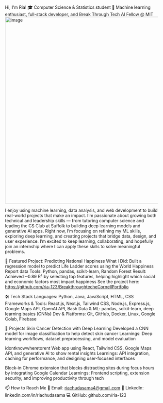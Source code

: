 Hi, I'm Ria!
🎓 Computer Science & Statistics student
🔭 Machine learning enthusiast, full-stack developer, and Break Through Tech AI Fellow @ MIT
<img src="blob:chrome-untrusted://media-app/ee476aa1-51a0-42ba-906d-53c90997dfcc" alt=""/><img width="992" height="615" alt="image" src="https://github.com/user-attachments/assets/6928c944-4adc-403a-a860-aec3c1de30a0" />


I enjoy using machine learning, data analysis, and web development to build real-world projects that make an impact. I’m passionate about growing both technical and leadership skills — from tutoring computer science and leading the CS Club at Suffolk to building deep learning models and generative AI apps. Right now, I’m focusing on refining my ML skills, exploring deep learning, and creating projects that bridge data, design, and user experience. I’m excited to keep learning, collaborating, and hopefully join an internship where I can apply these skills to solve meaningful problems.

🎯 Featured Project: Predicting National Happiness
What I Did: Built a regression model to predict Life Ladder scores using the World Happiness Report data
Tools: Python, pandas, scikit-learn, Random Forest
Result: Achieved ~0.89 R² by selecting top features, helping highlight which social and economic factors most impact happiness
See the project here: https://github.com/ria-123/BreakthroughtecheCornellPortfolio

🛠 Tech Stack
Languages: Python, Java, JavaScript, HTML, CSS
Frameworks & Tools: React.js, Next.js, Tailwind CSS, Node.js, Express.js, Google Maps API, OpenAI API, Bash
Data & ML: pandas, scikit-learn, deep learning basics (CNNs)
Dev & Platforms: Git, GitHub, Docker, Linux, Google Colab, Firebase

🚀 Projects
Skin Cancer Detection with Deep Learning
Developed a CNN model for image classification to help detect skin cancer
Learnings: Deep learning workflows, dataset preprocessing, and model evaluation

idontknowwheretorent
Web app using React, Tailwind CSS, Google Maps API, and generative AI to show rental insights
Learnings: API integration, caching for performance, and designing user-focused interfaces

Block-in
Chrome extension that blocks distracting sites during focus hours by integrating Google Calendar
Learnings: Frontend scripting, extension security, and improving productivity through tech

📫 How to Reach Me
📧 Email: riachudasama4@gmail.com
🔗 LinkedIn: linkedin.com/in/riachudasama
💻 GitHub: github.com/ria-123
